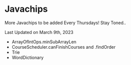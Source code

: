 # Javachips
More Javachips to be added Every Thursdays!
Stay Toned..

Last Updated on March 9th, 2023
- ArrayOfIntOps.minSubArrayLen
- CourseScheduler.canFinishCourses and .findOrder
- Trie
- WordDictionary
